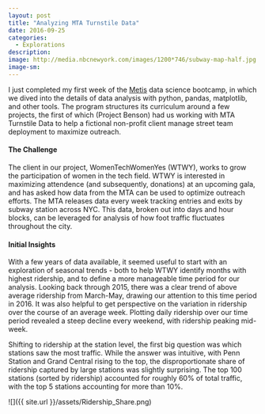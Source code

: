 ```yaml
---
layout: post
title: "Analyzing MTA Turnstile Data"
date: 2016-09-25
categories: 
  - Explorations
description: 
image: http://media.nbcnewyork.com/images/1200*746/subway-map-half.jpg
image-sm:
---
```

I just completed my first week of the [Metis](http://www.thisismetis.com/data-science-bootcamps) data science bootcamp, in which we dived into the details of data analysis with python, pandas, matplotlib, and other tools.  The program structures its curriculum around a few projects, the first of which (Project Benson) had us working with MTA Turnstile Data to help a fictional non-profit client manage street team deployment to maximize outreach.

#### The Challenge

The client in our project, WomenTechWomenYes (WTWY), works to grow the participation of women in the tech field. WTWY is interested in maximizing attendence (and subsequently, donations) at an upcoming gala, and has asked how data from the MTA can be used to optimize outreach efforts. The MTA releases data every week tracking entries and exits by subway station across NYC.  This data, broken out into days and hour blocks, can be leveraged for analysis of how foot traffic fluctuates throughout the city.  

#### Initial Insights

With a few years of data available, it seemed useful to start with an exploration of seasonal trends - both to help WTWY identify months with highest ridership, and to define a more manageable time period for our analysis.  Looking back through 2015, there was a clear trend of above average ridership from March-May, drawing our attention to this time period in 2016.  It was also helpful to get perspective on the variation in ridership over the course of an average week.  Plotting daily ridership over our time period revealed a steep decline every weekend, with ridership peaking mid-week.

Shifting to ridership at the station level, the first big question was which stations saw the most traffic.  While the answer was intuitive, with Penn Station and Grand Central rising to the top, the disproportionate share of ridership captured by large stations was slightly surprising.  The top 100 stations (sorted by ridership) accounted for roughly 60% of total traffic, with the top 5 stations accounting for more than 10%.

![]({{ site.url }}/assets/Ridership_Share.png)
